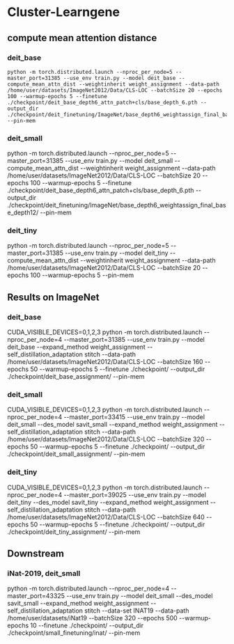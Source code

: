 # Cluster-Learngene

## compute mean attention distance
### deit_base
```
python -m torch.distributed.launch --nproc_per_node=5 --master_port=31385 --use_env train.py --model deit_base --compute_mean_attn_dist --weightinherit weight_assignment --data-path /home/user/datasets/ImageNet2012/Data/CLS-LOC --batchSize 20 --epochs 100 --warmup-epochs 5 --finetune ./checkpoint/deit_base_depth6_attn_patch+cls/base_depth_6.pth --output_dir ./checkpoint/deit_finetuning/ImageNet/base_depth6_weightassign_final_base_depth12/  --pin-mem
```

### deit_small
python -m torch.distributed.launch --nproc_per_node=5 --master_port=31385 --use_env train.py --model deit_small --compute_mean_attn_dist --weightinherit weight_assignment --data-path /home/user/datasets/ImageNet2012/Data/CLS-LOC --batchSize 20 --epochs 100 --warmup-epochs 5 --finetune ./checkpoint/deit_base_depth6_attn_patch+cls/base_depth_6.pth --output_dir ./checkpoint/deit_finetuning/ImageNet/base_depth6_weightassign_final_base_depth12/  --pin-mem

### deit_tiny 
python -m torch.distributed.launch --nproc_per_node=5 --master_port=31385 --use_env train.py --model deit_tiny --compute_mean_attn_dist --weightinherit weight_assignment --data-path /home/user/datasets/ImageNet2012/Data/CLS-LOC --batchSize 20 --epochs 100 --warmup-epochs 5   --pin-mem

## Results on ImageNet

### deit_base

CUDA_VISIBLE_DEVICES=0,1,2,3 python -m torch.distributed.launch --nproc_per_node=4 --master_port=31385 --use_env train.py --model deit_base --expand_method weight_assignment --self_distillation_adaptation stitch --data-path /home/user/datasets/ImageNet2012/Data/CLS-LOC --batchSize 160 --epochs 50 --warmup-epochs 5 --finetune ./checkpoint/ --output_dir  ./checkpoint/deit_base_assignment/ --pin-mem


### deit_small
CUDA_VISIBLE_DEVICES=0,1,2,3 python -m torch.distributed.launch --nproc_per_node=4 --master_port=33415 --use_env train.py --model deit_small --des_model savit_small --expand_method weight_assignment --self_distillation_adaptation stitch --data-path /home/user/datasets/ImageNet2012/Data/CLS-LOC --batchSize 320 --epochs 50 --warmup-epochs 5 --finetune ./checkpoint/ --output_dir  ./checkpoint/deit_small_assignment/ --pin-mem


### deit_tiny
CUDA_VISIBLE_DEVICES=0,1,2,3 python -m torch.distributed.launch --nproc_per_node=4 --master_port=39025 --use_env train.py --model deit_tiny --des_model savit_tiny --expand_method weight_assignment --self_distillation_adaptation stitch --data-path /home/user/datasets/ImageNet2012/Data/CLS-LOC --batchSize 640 --epochs 50 --warmup-epochs 5 --finetune ./checkpoint/ --output_dir  ./checkpoint/deit_tiny_assignment/ --pin-mem


## Downstream

### iNat-2019, deit_small
python -m torch.distributed.launch --nproc_per_node=4 --master_port=43325 --use_env train.py --model deit_small --des_model savit_small --expand_method weight_assignment --self_distillation_adaptation stitch --data-set INAT19 --data-path /home/user/datasets/iNat19 --batchSize 320 --epochs 500 --warmup-epochs 10 --finetune ./checkpoint/ --output_dir  ./checkpoint/small_finetuning/inat/ --pin-mem

